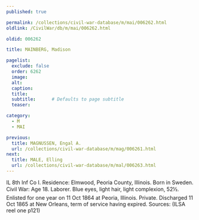 ```yaml
---
published: true

permalink: /collections/civil-war-database/m/mai/006262.html
oldlink: /CivilWar/db/m/mai/006262.html

oldid: 006262

title: MAINBERG, Madison

pagelist:
  exclude: false
  order: 6262
  image: 
  alt:
  caption:
  title:
  subtitle:      # Defaults to page subtitle
  teaser:

category: 
  - M 
  - MAI

previous:
  title: MAGNUSSEN, Engal A.
  url: /collections/civil-war-database/m/mag/006261.html  
next:
  title: MALE, Elling
  url: /collections/civil-war-database/m/mal/006263.html   
---
```

IL 8th Inf Co I. Residence: Elmwood, Peoria County, Illinois. Born in Sweden. Civil War: Age 18. Laborer. Blue eyes, light hair, light complexion, 5&#146;2&frac12;&#148;. Enlisted for one year on 11 Oct 1864 at Peoria, Illinois. Private. Discharged 11 Oct 1865 at New Orleans, term of service having expired. Sources: (ILSA reel one p121)